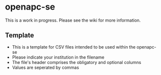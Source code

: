 # openapc-se

This is a work in progress. Please see the wiki for more information.

## Template
* This is a template for CSV files intended to be used within the openapc-se  
* Please indicate your institution in the filename  
* The file's header comprises the obligatory and optional columns  
* Values are seperated by commas  

